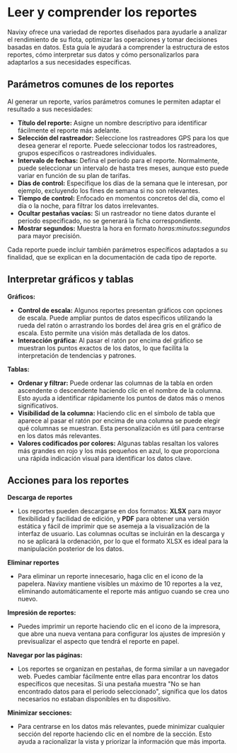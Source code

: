 # Leer y comprender los reportes

Navixy ofrece una variedad de reportes diseñados para ayudarle a analizar el rendimiento de su flota, optimizar las operaciones y tomar decisiones basadas en datos. Esta guía le ayudará a comprender la estructura de estos reportes, cómo interpretar sus datos y cómo personalizarlos para adaptarlos a sus necesidades específicas.

## Parámetros comunes de los reportes

Al generar un reporte, varios parámetros comunes le permiten adaptar el resultado a sus necesidades:

- **Título del reporte:** Asigne un nombre descriptivo para identificar fácilmente el reporte más adelante.
- **Selección del rastreador:** Seleccione los rastreadores GPS para los que desea generar el reporte. Puede seleccionar todos los rastreadores, grupos específicos o rastreadores individuales.
- **Intervalo de fechas:** Defina el periodo para el reporte. Normalmente, puede seleccionar un intervalo de hasta tres meses, aunque esto puede variar en función de su plan de tarifas.
- **Días de control:** Especifique los días de la semana que le interesan, por ejemplo, excluyendo los fines de semana si no son relevantes.
- **Tiempo de control:** Enfocado en momentos concretos del día, como el día o la noche, para filtrar los datos irrelevantes.
- **Ocultar pestañas vacías:** Si un rastreador no tiene datos durante el periodo especificado, no se generará la ficha correspondiente.
- **Mostrar segundos:** Muestra la hora en formato *horas:minutos:segundos* para mayor precisión.

Cada reporte puede incluir también parámetros específicos adaptados a su finalidad, que se explican en la documentación de cada tipo de reporte.

## Interpretar gráficos y tablas

**Gráficos:**

- **Control de escala:** Algunos reportes presentan gráficos con opciones de escala. Puede ampliar puntos de datos específicos utilizando la rueda del ratón o arrastrando los bordes del área gris en el gráfico de escala. Esto permite una visión más detallada de los datos.
- **Interacción gráfica:** Al pasar el ratón por encima del gráfico se muestran los puntos exactos de los datos, lo que facilita la interpretación de tendencias y patrones.

**Tablas:**

- **Ordenar y filtrar:** Puede ordenar las columnas de la tabla en orden ascendente o descendente haciendo clic en el nombre de la columna. Esto ayuda a identificar rápidamente los puntos de datos más o menos significativos.
- **Visibilidad de la columna:** Haciendo clic en el símbolo de tabla que aparece al pasar el ratón por encima de una columna se puede elegir qué columnas se muestran. Esta personalización es útil para centrarse en los datos más relevantes.
- **Valores codificados por colores:** Algunas tablas resaltan los valores más grandes en rojo y los más pequeños en azul, lo que proporciona una rápida indicación visual para identificar los datos clave.

## Acciones para los reportes

**Descarga de reportes**

- Los reportes pueden descargarse en dos formatos: **XLSX** para mayor flexibilidad y facilidad de edición, y **PDF** para obtener una versión estática y fácil de imprimir que se asemeja a la visualización de la interfaz de usuario. Las columnas ocultas se incluirán en la descarga y no se aplicará la ordenación, por lo que el formato XLSX es ideal para la manipulación posterior de los datos.

**Eliminar reportes**

- Para eliminar un reporte innecesario, haga clic en el icono de la papelera. Navixy mantiene visibles un máximo de 10 reportes a la vez, eliminando automáticamente el reporte más antiguo cuando se crea uno nuevo.

**Impresión de reportes:**

- Puedes imprimir un reporte haciendo clic en el icono de la impresora, que abre una nueva ventana para configurar los ajustes de impresión y previsualizar el aspecto que tendrá el reporte en papel.

**Navegar por las páginas:**

- Los reportes se organizan en pestañas, de forma similar a un navegador web. Puedes cambiar fácilmente entre ellas para encontrar los datos específicos que necesitas. Si una pestaña muestra "No se han encontrado datos para el periodo seleccionado", significa que los datos necesarios no estaban disponibles en tu dispositivo.

**Minimizar secciones:**

- Para centrarse en los datos más relevantes, puede minimizar cualquier sección del reporte haciendo clic en el nombre de la sección. Esto ayuda a racionalizar la vista y priorizar la información que más importa.